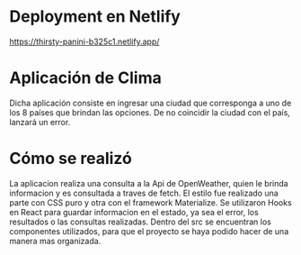 # Deployment en Netlify
https://thirsty-panini-b325c1.netlify.app/

# Aplicación de Clima
Dicha aplicación consiste en ingresar una ciudad que corresponga a uno de los 8 países que brindan las opciones.
De no coincidir la ciudad con el país, lanzará un error.

# Cómo se realizó
La aplicacion realiza una consulta a la Api de OpenWeather, quien le brinda informacion y es consultada a traves de fetch.
El estilo fue realizado una parte con CSS puro y otra con el framework Materialize.
Se utilizaron Hooks en React para guardar informacion en el estado, ya sea el error, los resultados o las consultas realizadas.
Dentro del src se encuentran los componentes utilizados, para que el proyecto se haya podido hacer de una manera mas organizada.

